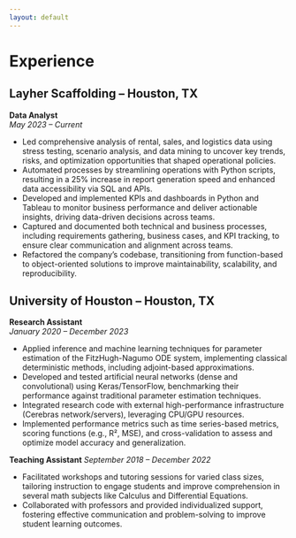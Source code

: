 ```yaml
---
layout: default
---
```


# Experience

## Layher Scaffolding – Houston, TX
**Data Analyst**  
_May 2023 – Current_

- Led comprehensive analysis of rental, sales, and logistics data using stress testing, scenario analysis, and data mining to uncover key trends, risks, and optimization opportunities that shaped operational policies.
- Automated processes by streamlining operations with Python scripts, resulting in a 25% increase in report generation speed and enhanced data accessibility via SQL and APIs.
- Developed and implemented KPIs and dashboards in Python and Tableau to monitor business performance and deliver actionable insights, driving data-driven decisions across teams.
- Captured and documented both technical and business processes, including requirements gathering, business cases, and KPI tracking, to ensure clear communication and alignment across teams.
- Refactored the company’s codebase, transitioning from function-based to object-oriented solutions to improve maintainability, scalability, and reproducibility.

## University of Houston – Houston, TX

**Research Assistant**  
_January 2020 – December 2023_

- Applied inference and machine learning techniques for parameter estimation of the FitzHugh-Nagumo ODE system, implementing classical deterministic methods, including adjoint-based approximations.
- Developed and tested artificial neural networks (dense and convolutional) using Keras/TensorFlow, benchmarking their performance against traditional parameter estimation techniques.
- Integrated research code with external high-performance infrastructure (Cerebras network/servers), leveraging CPU/GPU resources.
- Implemented performance metrics such as time series-based metrics, scoring functions (e.g., R², MSE), and cross-validation to assess and optimize model accuracy and generalization.

**Teaching Assistant**
_September 2018 – December 2022_

- Facilitated workshops and tutoring sessions for varied class sizes, tailoring instruction to engage students and improve comprehension in several math subjects like Calculus and Differential Equations.
- Collaborated with professors and provided individualized support, fostering effective communication and problem-solving to improve student learning outcomes.


<!--
### Contact Information
- Primary Email: german.villalobos0@gmail.com
- Secondary Email: german.villalobos.cye@gmail.com
- Linkedin: [https://www.linkedin.com/in/german-villalobos/](https://www.linkedin.com/in/german-villalobos)
->


